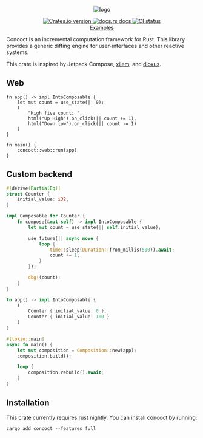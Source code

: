 <p align="center">
  <img alt="logo" src="./logo.png">
</p>

<div align="center">
 <a href="https://crates.io/crates/concoct">
    <img src="https://img.shields.io/crates/v/concoct?style=flat-square"
    alt="Crates.io version" />
  </a>
  <a href="https://docs.rs/concoct">
    <img src="https://img.shields.io/badge/docs-latest-blue.svg?style=flat-square"
      alt="docs.rs docs" />
  </a>
   <a href="https://github.com/concoct-rs/concoct/actions">
    <img src="https://github.com/matthunz/concoct/actions/workflows/rust.yml/badge.svg"
      alt="CI status" />
  </a>
</div>

<div align="center">
 <a href="https://github.com/concoct-rs/concoct/tree/main/concoct_examples">Examples</a>
</div>

Concoct is an incremental computation framework for Rust.
This library provides a generic diffing engine for user-interfaces and other reactive systems.

This crate is inspired by Jetpack Compose, [xilem](https://github.com/linebender/xilem), and [dioxus](https://github.com/dioxuslabs/dioxus).

## Web
```
fn app() -> impl IntoComposable {
    let mut count = use_state(|| 0);
    (
        "High five count: ",
        html("Up High").on_click(|| count += 1),
        html("Down low").on_click(|| count -= 1)
    )
}

fn main() {
    concoct::web::run(app)
}
```

## Custom backend
```rust
#[derive(PartialEq)]
struct Counter {
    initial_value: i32,
}

impl Composable for Counter {
    fn compose(&mut self) -> impl IntoComposable {
        let mut count = use_state(|| self.initial_value);

        use_future(|| async move {
            loop {
                time::sleep(Duration::from_millis(500)).await;
                count += 1;
            }
        });

        dbg!(count);
    }
}

fn app() -> impl IntoComposable {
    (
        Counter { initial_value: 0 },
        Counter { initial_value: 100 }
    )
}

#[tokio::main]
async fn main() {
    let mut composition = Composition::new(app);
    composition.build();

    loop {
        composition.rebuild().await;
    }
}
```

## Installation
This crate currently requires rust nightly.
You can install concoct by running:
```
cargo add concoct --features full
```
